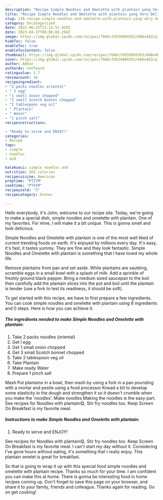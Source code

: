 ```yaml
---
description: "Recipe Simple Noodles and Omelette with plantain yang Very Delicious"
title: "Recipe Simple Noodles and Omelette with plantain yang Very Delicious"
slug: 136-recipe-simple-noodles-and-omelette-with-plantain-yang-very-delicious
category: Uncategorized
date: 2022-06-25T13:14:51.026Z
date: 2023-04-27T06:06:04.294Z
image: https://img-global.cpcdn.com/recipes/7666cfd559969355/680x482cq70/simple-noodles-and-omelette-with-plantain-recipe-main-photo.jpg
hideToc: false
enableToc: true
enableTocContent: false
thumbnail: https://img-global.cpcdn.com/recipes/7666cfd559969355/680x482cq70/simple-noodles-and-omelette-with-plantain-recipe-main-photo.jpg
cover: https://img-global.cpcdn.com/recipes/7666cfd559969355/680x482cq70/simple-noodles-and-omelette-with-plantain-recipe-main-photo.jpg
author: Admin
authorAv: notfound
ratingvalue: 3.7
reviewcount: 10
recipeingredient:
- "2 packs noodles oriental"
- " I egg"
- "1 small onion chopped"
- "3 small Scotch bonnet chopped"
- "2 tablespoon veg oil"
- " Plantain"
- " Water"
- "1 pinch salt"
recipeinstructions:

- "Ready to serve and ENJOY!"
categories:
- Recipe
tags:
- simple
- noodles
- and

katakunci: simple noodles and 
nutrition: 263 calories
recipecuisine: American
preptime: "PT27M"
cooktime: "PT41M"
recipeyield: "3"
recipecategory: Dinner

---
```



Hello everybody, it's John, welcome to our recipe site. Today, we're going to make a special dish, simple noodles and omelette with plantain. One of my favorites. For mine, I will make it a bit unique. This is gonna smell and look delicious.

Simple Noodles and Omelette with plantain is one of the most well liked of current trending foods on earth. It's enjoyed by millions every day. It's easy, it's fast, it tastes yummy. They are fine and they look fantastic. Simple Noodles and Omelette with plantain is something that I have loved my whole life.

Remove plantains from pan and set aside. While plantains are sautéing, scramble eggs in a small bowl with a splash of milk. Add a sprinkle of freshly ground black pepper. Bring a medium sized saucepan to the boil then carefully add the plantain slices into the pot and boil until the plantain is tender (use a fork to test its readiness, it should be soft).


To get started with this recipe, we have to first prepare a few ingredients. You can cook simple noodles and omelette with plantain using 8 ingredients and 0 steps. Here is how you can achieve it.

<!--inarticleads1-->

##### The ingredients needed to make Simple Noodles and Omelette with plantain:

1. Take 2 packs noodles (oriental)
1. Get  I egg
1. Get 1 small onion chopped
1. Get 3 small Scotch bonnet chopped
1. Take 2 tablespoon veg oil
1. Take  Plantain
1. Make ready  Water
1. Prepare 1 pinch salt


Mash Put plantains in a bowl, then mash by using a fork in a pan pounding with a mortar and pestle using a food processor Knead a bit to develop some elasticity in the dough and strengthen it so it doesn&#39;t crumble when you make the &#39;noodles&#39;. Make noodles Making the noodles is the easy part. See recipes for Noodles with plantain😋, Stir fry noodles too. Keep Screen On Breakfast is my favorite meal. 

<!--inarticleads2-->

##### Instructions to make Simple Noodles and Omelette with plantain:


1. Ready to serve and ENJOY!

See recipes for Noodles with plantain😋, Stir fry noodles too. Keep Screen On Breakfast is my favorite meal. I can&#39;t start my day without it. Considering I&#39;ve gone hours without eating, it&#39;s something that I really enjoy. This plantain omelet is great for breakfast. 

So that is going to wrap it up with this special food simple noodles and omelette with plantain recipe. Thanks so much for your time. I am confident you can make this at home. There is gonna be interesting food in home recipes coming up. Don't forget to save this page on your browser, and share it to your family, friends and colleague. Thanks again for reading. Go on get cooking!
